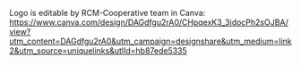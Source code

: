 Logo is editable by RCM-Cooperative team in Canva: https://www.canva.com/design/DAGdfgu2rA0/CHpqexK3_3idocPh2sOJBA/view?utm_content=DAGdfgu2rA0&utm_campaign=designshare&utm_medium=link2&utm_source=uniquelinks&utlId=hb87ede5335
